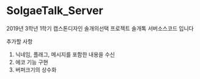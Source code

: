 # SolgaeTalk_Server
2019년 3학년 1학기 캡스톤디자인 솔개의선택
프로젝트 솔개톡 서버소스코드 입니다

추가할 사항
1. 닉네임, 플래그, 메시지를 포함한 내용을 수신
2. 에코 기능 구현
3. 버퍼크기의 상수화
